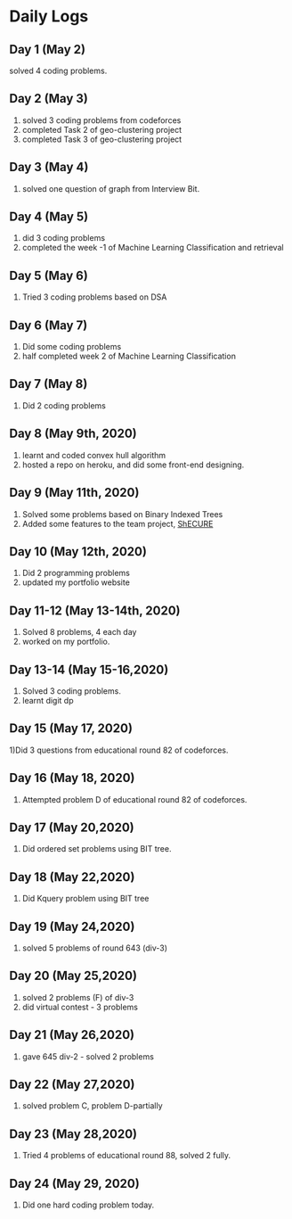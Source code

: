 # Daily Logs

## Day 1 (May 2)
solved 4 coding problems.

## Day 2 (May 3)
1) solved 3 coding problems from codeforces
2) completed Task 2 of geo-clustering project 
3) completed Task 3 of geo-clustering project

## Day 3 (May 4)
1) solved one question of graph from Interview Bit.

## Day 4 (May 5)
1) did 3 coding problems
2) completed the week -1 of Machine Learning Classification and retrieval

## Day 5 (May 6)
1) Tried 3 coding problems based on DSA

## Day 6 (May 7)
1) Did some coding problems 
2) half completed week 2 of Machine Learning Classification

## Day 7 (May 8)
1) Did 2 coding problems 

## Day 8 (May 9th, 2020)
1) learnt and coded convex hull algorithm
2) hosted a repo on heroku, and did some front-end designing.

## Day 9 (May 11th, 2020)
1) Solved some problems based on Binary Indexed Trees
2) Added some features to the team project, [ShECURE](https://github.com/iamdeepti/shecure)

## Day 10 (May 12th, 2020)
1) Did 2 programming problems
2) updated my portfolio website 

## Day 11-12 (May 13-14th, 2020)
1) Solved 8 problems, 4 each day
2) worked on my portfolio.

## Day 13-14 (May 15-16,2020)
1) Solved 3 coding problems.
2) learnt digit dp

## Day 15 (May 17, 2020)
1)Did 3 questions from educational round 82 of codeforces.

## Day 16 (May 18, 2020)
1) Attempted problem D of educational round 82 of codeforces.

## Day 17 (May 20,2020)
1) Did ordered set problems using BIT tree. 

## Day 18 (May 22,2020)
1) Did Kquery problem using BIT tree

## Day 19 (May 24,2020)
1) solved 5 problems of round 643 (div-3)

## Day 20 (May 25,2020)
1) solved 2 problems (F) of div-3
2) did virtual contest - 3 problems

## Day 21 (May 26,2020)
1) gave 645 div-2 - solved 2 problems

## Day 22 (May 27,2020)
1) solved problem C, problem D-partially

## Day 23 (May 28,2020)
1) Tried 4 problems of educational round 88, solved 2 fully.

## Day 24 (May 29, 2020)
1) Did one hard coding problem today.